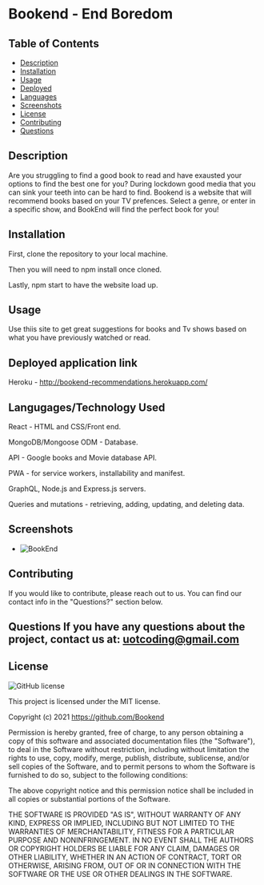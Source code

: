 # Bookend - End Boredom

## Table of Contents 

- [Description](#description)
- [Installation](#installation)
- [Usage](#usage)
- [Deployed](#deployed)
- [Languages](#languages)
- [Screenshots](#screenshots)
- [License](#license)
- [Contributing](#contributing)
- [Questions](#questions)

## Description
Are you struggling to find a good book to read and have exausted your options to find the best one for you? During lockdown good media that you can sink your teeth into can be hard to find. Bookend is a website that will recommend books based on your TV prefences. Select a genre, or enter in a specific show, and BookEnd will find the perfect book for you!

## Installation

First, clone the repository to your local machine.

Then you will need to npm install once cloned.

Lastly, npm start to have the website load up.

## Usage 
Use thiis site to get great suggestions for books and Tv shows based on what you have previously watched or read.

## Deployed application link

Heroku - http://bookend-recommendations.herokuapp.com/

## Langugages/Technology Used

React - HTML and CSS/Front end.

MongoDB/Mongoose ODM - Database.

API - Google books and Movie database API.

PWA - for service workers, installability and manifest.

GraphQL, Node.js and Express.js servers.

Queries and mutations - retrieving, adding, updating, and deleting data.


## Screenshots
- ![BookEnd](https://user-images.githubusercontent.com/71106177/119247106-155d9180-bb55-11eb-8cfc-9777d0972e66.png)

## Contributing
If you would like to contribute, please reach out to us. You can find our contact info in the "Questions?" section below.

## Questions If you have any questions about the project, contact us at: uotcoding@gmail.com

## License

![GitHub license](https://img.shields.io/badge/license-MIT-ff69b4.svg)

This project is licensed under the MIT license.

Copyright (c) 2021 https://github.com/Bookend

Permission is hereby granted, free of charge, to any person obtaining a copy of this software and associated documentation files (the "Software"), to deal in the Software without restriction, including without limitation the rights to use, copy, modify, merge, publish, distribute, sublicense, and/or sell copies of the Software, and to permit persons to whom the Software is furnished to do so, subject to the following conditions:

The above copyright notice and this permission notice shall be included in all copies or substantial portions of the Software.

THE SOFTWARE IS PROVIDED "AS IS", WITHOUT WARRANTY OF ANY KIND, EXPRESS OR IMPLIED, INCLUDING BUT NOT LIMITED TO THE WARRANTIES OF MERCHANTABILITY, FITNESS FOR A PARTICULAR PURPOSE AND NONINFRINGEMENT. IN NO EVENT SHALL THE AUTHORS OR COPYRIGHT HOLDERS BE LIABLE FOR ANY CLAIM, DAMAGES OR OTHER LIABILITY, WHETHER IN AN ACTION OF CONTRACT, TORT OR OTHERWISE, ARISING FROM, OUT OF OR IN CONNECTION WITH THE SOFTWARE OR THE USE OR OTHER DEALINGS IN THE SOFTWARE.
